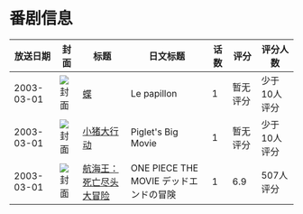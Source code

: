 # 番剧信息

|放送日期|封面|标题|日文标题|话数|评分|评分人数|
|---|---|---|---|---|---|---|
|2003-03-01|![封面](https://lain.bgm.tv/pic/cover/c/e7/b9/137231_Hln4k.jpg)|[蝶](https://bangumi.tv/subject/137231)|Le papillon|1|暂无评分|少于10人评分|
|2003-03-01|![封面](https://bangumi.tv/img/no_icon_subject.png)|[小猪大行动](https://bangumi.tv/subject/112891)|Piglet's Big Movie|1|暂无评分|少于10人评分|
|2003-03-01|![封面](https://lain.bgm.tv/pic/cover/c/c9/15/1904_8VSH3.jpg)|[航海王：死亡尽头大冒险](https://bangumi.tv/subject/1904)|ONE PIECE THE MOVIE デッドエンドの冒険|1|6.9|507人评分|
